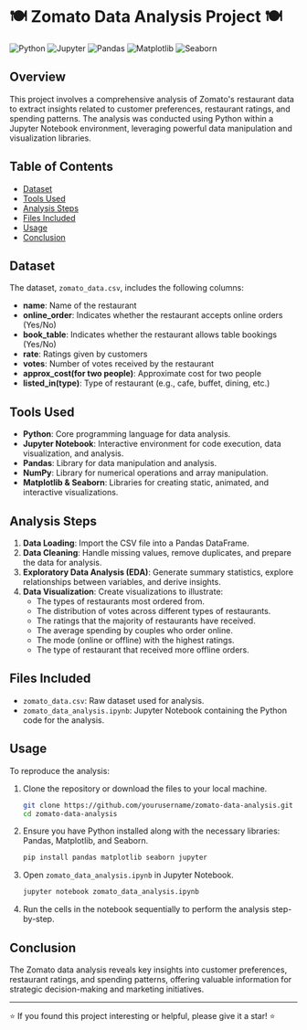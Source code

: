 # 🍽️ Zomato Data Analysis Project 🍽️

![Python](https://img.shields.io/badge/Python-3.8-blue.svg)
![Jupyter](https://img.shields.io/badge/Jupyter-Notebook-orange.svg)
![Pandas](https://img.shields.io/badge/Pandas-1.3.3-blue.svg)
![Matplotlib](https://img.shields.io/badge/Matplotlib-3.4.3-blue.svg)
![Seaborn](https://img.shields.io/badge/Seaborn-0.11.2-blue.svg)

## Overview

This project involves a comprehensive analysis of Zomato's restaurant data to extract insights related to customer preferences, restaurant ratings, and spending patterns. The analysis was conducted using Python within a Jupyter Notebook environment, leveraging powerful data manipulation and visualization libraries.

## Table of Contents

- [Dataset](#dataset)
- [Tools Used](#tools-used)
- [Analysis Steps](#analysis-steps)
- [Files Included](#files-included)
- [Usage](#usage)
- [Conclusion](#conclusion)

## Dataset

The dataset, `zomato_data.csv`, includes the following columns:
- **name**: Name of the restaurant
- **online_order**: Indicates whether the restaurant accepts online orders (Yes/No)
- **book_table**: Indicates whether the restaurant allows table bookings (Yes/No)
- **rate**: Ratings given by customers
- **votes**: Number of votes received by the restaurant
- **approx_cost(for two people)**: Approximate cost for two people
- **listed_in(type)**: Type of restaurant (e.g., cafe, buffet, dining, etc.)

## Tools Used

- **Python**: Core programming language for data analysis.
- **Jupyter Notebook**: Interactive environment for code execution, data visualization, and analysis.
- **Pandas**: Library for data manipulation and analysis.
- **NumPy**: Library for numerical operations and array manipulation.
- **Matplotlib & Seaborn**: Libraries for creating static, animated, and interactive visualizations.

## Analysis Steps

1. **Data Loading**: Import the CSV file into a Pandas DataFrame.
2. **Data Cleaning**: Handle missing values, remove duplicates, and prepare the data for analysis.
3. **Exploratory Data Analysis (EDA)**: Generate summary statistics, explore relationships between variables, and derive insights.
4. **Data Visualization**: Create visualizations to illustrate:
   - The types of restaurants most ordered from.
   - The distribution of votes across different types of restaurants.
   - The ratings that the majority of restaurants have received.
   - The average spending by couples who order online.
   - The mode (online or offline) with the highest ratings.
   - The type of restaurant that received more offline orders.

## Files Included

- `zomato_data.csv`: Raw dataset used for analysis.
- `zomato_data_analysis.ipynb`: Jupyter Notebook containing the Python code for the analysis.

## Usage

To reproduce the analysis:
1. Clone the repository or download the files to your local machine.
    ```sh
    git clone https://github.com/yourusername/zomato-data-analysis.git
    cd zomato-data-analysis
    ```
2. Ensure you have Python installed along with the necessary libraries: Pandas, Matplotlib, and Seaborn.
    ```sh
    pip install pandas matplotlib seaborn jupyter
    ```
3. Open `zomato_data_analysis.ipynb` in Jupyter Notebook.
    ```sh
    jupyter notebook zomato_data_analysis.ipynb
    ```
4. Run the cells in the notebook sequentially to perform the analysis step-by-step.

## Conclusion

The Zomato data analysis reveals key insights into customer preferences, restaurant ratings, and spending patterns, offering valuable information for strategic decision-making and marketing initiatives.

---

⭐️ If you found this project interesting or helpful, please give it a star! ⭐️
